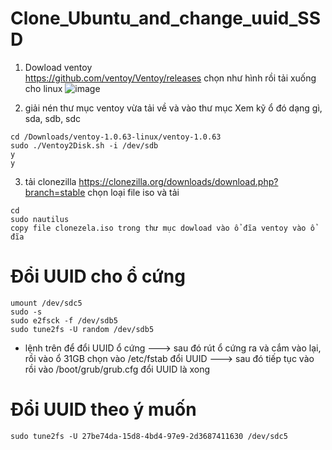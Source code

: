 # Clone_Ubuntu_and_change_uuid_SSD

1. Dowload ventoy \
https://github.com/ventoy/Ventoy/releases chọn như hình rồi tải xuống cho linux
![image](https://user-images.githubusercontent.com/42485856/147914248-af43119d-e47f-459f-861a-17eddf48df97.png)

2. giải nén thư mục ventoy vừa tải về và vào thư mục 
Xem kỹ ổ đó dạng gì, sda, sdb, sdc
```
cd /Downloads/ventoy-1.0.63-linux/ventoy-1.0.63 
sudo ./Ventoy2Disk.sh -i /dev/sdb
y
y
```
3. tải clonezilla https://clonezilla.org/downloads/download.php?branch=stable chọn loại file iso và tải
```
cd 
sudo nautilus
copy file clonezela.iso trong thư mục dowload vào ổ đĩa ventoy vào ổ đĩa
```


# Đổi UUID cho ổ cứng
```
umount /dev/sdc5  
sudo -s
sudo e2fsck -f /dev/sdb5
sudo tune2fs -U random /dev/sdb5
```

- lệnh trên để đổi UUID ổ cứng ---> sau đó rút ổ cứng ra và cắm vào lại, rồi vào ổ 31GB chọn vào /etc/fstab đổi UUID ---> sau đó tiếp tục vào rồi vào /boot/grub/grub.cfg đổi UUID là xong

# Đổi UUID theo ý muốn 
```
sudo tune2fs -U 27be74da-15d8-4bd4-97e9-2d3687411630 /dev/sdc5
```
